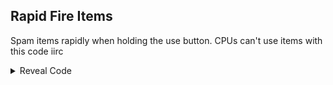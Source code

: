 ## Rapid Fire Items

Spam items rapidly when holding the use button. CPUs can't use items with this code iirc

<details>
<summary>Reveal Code</summary>

```armv7
002BE2DC 1A000015
002B9E1C 00000000
```
</details>